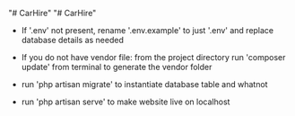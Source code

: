 "# CarHire" 
"# CarHire" 

- If '.env' not present, rename '.env.example' to just '.env' and replace database details as needed



- If you do not have vendor file: from the project directory run 'composer update' from terminal to generate the vendor folder



- run 'php artisan migrate' to instantiate database table and whatnot



- run 'php artisan serve' to make website live on localhost